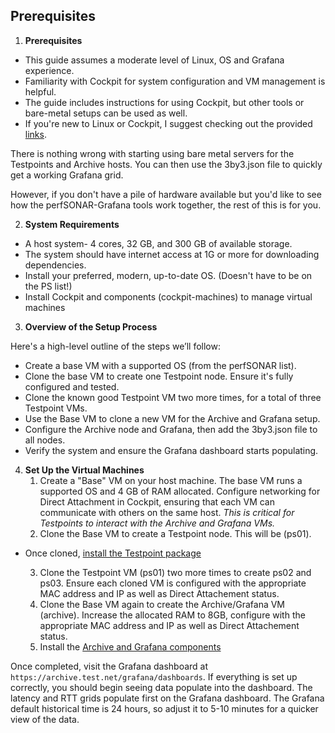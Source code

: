 ## Prerequisites

1. **Prerequisites**
- This guide assumes a moderate level of Linux, OS and Grafana experience.
- Familiarity with Cockpit for system configuration and VM management is helpful.
- The guide includes instructions for using Cockpit, but other tools or bare-metal setups can be used as well.
- If you're new to Linux or Cockpit, I suggest checking out the provided [links](#Additional-Resources/Cockpit-link.md).

There is nothing wrong with starting using bare metal servers for the Testpoints and Archive hosts. You can then use the 3by3.json file to quickly get a working Grafana grid.

However, if you don't have a pile of hardware available but you'd like to see how the perfSONAR-Grafana tools work together, the rest of this is for you.

2. **System Requirements**
- A host system- 4 cores, 32 GB, and 300 GB of available storage.
- The system should have internet access at 1G or more for downloading dependencies.
- Install your preferred, modern, up-to-date OS. (Doesn't have to be on the PS list!)
- Install Cockpit and components (cockpit-machines) to manage virtual machines

3. **Overview of the Setup Process**

Here's a high-level outline of the steps we’ll follow:
- Create a base VM with a supported OS (from the perfSONAR list).
- Clone the base VM to create one Testpoint node. Ensure it's fully configured and tested.
- Clone the known good Testpoint VM two more times, for a total of three Testpoint VMs.
- Use the Base VM to clone a new VM for the Archive and Grafana setup.
- Configure the Archive node and Grafana, then add the 3by3.json file to all nodes.
- Verify the system and ensure the Grafana dashboard starts populating.

4. **Set Up the Virtual Machines**
	1. Create a "Base" VM on your host machine. The base VM runs a supported OS and 4 GB of RAM allocated.  Configure networking for Direct Attachment in Cockpit, ensuring that each VM can communicate with others on the same host. _This is critical for Testpoints to interact with the Archive and Grafana VMs._
	2. Clone the Base VM to create a Testpoint node. This will be (ps01).
- Once cloned, [install the Testpoint package](#build-tp-archive-grafana-systems/install-testpointmd)
        
	3. Clone the Testpoint VM (ps01) two more times to create ps02 and ps03.  Ensure each cloned VM is configured with the appropriate MAC address and IP as well as Direct Attachement status.
	4. Clone the Base VM again to create the Archive/Grafana VM (archive).  Increase the allocated RAM to 8GB, configure with the appropriate MAC address and IP as well as Direct Attachement status.
	5. Install the [Archive and Grafana components](Build-TP-Archive-Grafana-systems/Install-Archive-Grafana.md) 

Once completed, visit the Grafana dashboard at `https://archive.test.net/grafana/dashboards`. If everything is set up correctly, you should begin seeing data populate into the dashboard. The latency and RTT grids populate first on the Grafana dashboard. The Grafana default historical time is 24 hours, so adjust it to 5-10 minutes for a quicker view of the data.

